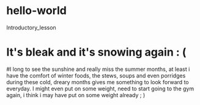 # hello-world
Introductory_lesson

# It's bleak and it's snowing again : (
#I long to see the sunshine and really miss the summer months, at least i have the comfort of winter foods,
the stews, soups and even porridges during these cold, dreary months gives me something to look forward to everyday.
I might even put on some weight, need to start going to the gym again, i think i may have put on some weight already ; )
